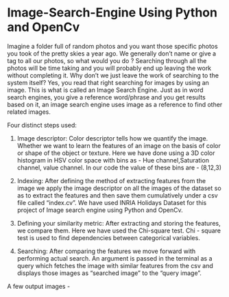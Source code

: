 # Image-Search-Engine Using Python and OpenCv

Imagine a folder full of random photos and you want those specific photos you took of the pretty skies a year ago. We generally don’t name or give a tag to all our photos, so what would you do ? Searching through all the photos will be time taking and you will probably end up leaving the work without completing it. Why don’t we just leave the work of searching to the system itself? Yes, you read that right searching for images by using an image. This is what is called an Image Search Engine. Just as in word search engines, you give a reference word/phrase and you get results based on it, an image search engine uses image as a reference to find other related images.

Four distinct steps used:

1. Image descriptor:
Color descriptor tells how we quantify the image. 
Whether we want to learn the features of an image on the basis of color or shape of the object or texture.
Here we have done using a 3D color histogram in HSV color space with bins as - Hue channel,Saturation channel, value channel. In our code the value of these bins are - (8,12,3)

2. Indexing:
After defining the method of extracting features from the image we apply the image descriptor on all the images of the dataset so as to extract the features and then save them cumulatively under a csv file called “index.cv”.
We have used INRIA Holidays Dataset for this project of Image search engine using Python and OpenCv.

3. Defining your similarity metric:
After extracting and storing the features, we compare them. Here we have used the Chi-square test. Chi - square test is used to find dependencies between categorical variables.

4. Searching: 
After comparing the features we move forward with performing actual search. An argument is passed in the terminal as a query which fetches the image with similar features from the csv and displays those images as “searched image” to the “query image”.

A few output images - 

